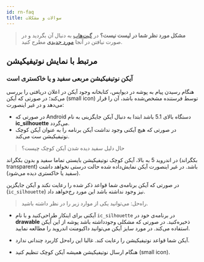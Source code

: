 ```yaml
---
id: rn-faq
title: سوالات و مشکلات
---
```


> **مشکل مورد نظر شما در لیست نیست؟** در [گیت‌هاب](https://github.com/pusheco/pushe-react-native/issues?utf8=%E2%9C%93&q=is%3Aissue) به دنبال آن بگردید و در صورت نیافتن در آنجا [مورد جدیدی](https://github.com/pusheco/pushe-react-native/issues/new) مطرح کنید.


## مرتبط با نمایش نوتیفیکیشن

### آیکن نوتیفیکیشن مربعی سفید و یا خاکستری‌ است

هنگام رسیدن پیام به پوشه در دیوایس، کتابخانه وجود آیکن در اعلان دریافتی را بررسی می‌کند؛ در صورتی که آیکن (small icon) توسط فرستنده مشخص‌شده باشد، آن را قرار می‌دهد و در غیر اینصورت:

* در صورتی که Android دستگاه بالای 5.1 باشد ابتدا به دنبال آیکن جایگزینی به نام **ic_silhouette** می‌گردد.
* در صورتی که هیچ آیکنی وجود نداشت آیکن برنامه را به عنوان آیکن کوچک نوتیفیکیشن ست می‌کند.

> حال دلیل سفید دیده شدن آیکن کوچک چیست؟

در اندروید 5 به بالا، آیکن کوچک نوتیفیکیشن بایستی تماما سفید و بدون بکگراند (بکگراند transparent) باشد. در غیر اینصورت آیکن نمایش‌داده شده حالت درستی نخواهد داشت (سفید یا خاکستری دیده می‌شود).

در صورتی که آیکن برنامه‌ی شما قواعد ذکر شده را رعایت نکند و آیکن جایگزین (`ic_silhouette`) نیز وجود نداشته باشد این مورد رخ‌خواهد داد.

> راه‌حل: می‌توانید یکی از موارد زیر را در نظر داشته باشید.

- آیکنی برای اینکار طراحی‌کنید و با نام ‌`ic_silhouette` در برنامه‌ی خود در **drawable** ذخیره‌کنید. در صورتی که مشکلی وجود‌داشته باشد پوشه از این آیکن استفاده می‌کند. در مورد سایز آیکن می‌توانید داکیومنت اندروید را مطالعه نمایید.

- آیکن شما قواعد نوتیفیکیشن را رعایت کند. غالبا این راه‌حل کاربرد چندانی ندارد.

- هنگام ارسال نوتیفیکیشن همیشه آیکن کوچک تنظیم کنید (small icon).